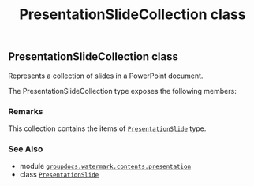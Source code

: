 ﻿---
title: PresentationSlideCollection class
second_title: GroupDocs.Watermark for Python via .NET API References
description: 
type: docs
url: /python-net/groupdocs.watermark.contents.presentation/presentationslidecollection/
is_root: false
weight: 210
---

## PresentationSlideCollection class

Represents a collection of slides in a PowerPoint document.



The PresentationSlideCollection type exposes the following members:


### Remarks 


This collection contains the items of [`PresentationSlide`](/watermark/python-net/groupdocs.watermark.contents.presentation/presentationslide) type.

### See Also
* module [`groupdocs.watermark.contents.presentation`](..)
* class [`PresentationSlide`](/watermark/python-net/groupdocs.watermark.contents.presentation/presentationslide)
